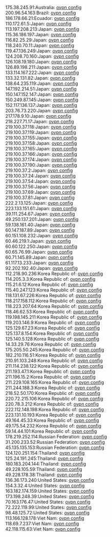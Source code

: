 175.38.245.91:Australia: [ovpn config](vpn/175_38_245_91.ovpn)  
200.96.54.163:Brazil: [ovpn config](vpn/200_96_54_163.ovpn)  
186.178.66.21:Ecuador: [ovpn config](vpn/186_178_66_21.ovpn)  
110.172.61.5:Japan: [ovpn config](vpn/110_172_61_5.ovpn)  
113.197.208.213:Japan: [ovpn config](vpn/113_197_208_213.ovpn)  
115.36.186.197:Japan: [ovpn config](vpn/115_36_186_197.ovpn)  
116.82.25.29:Japan: [ovpn config](vpn/116_82_25_29.ovpn)  
118.240.70.11:Japan: [ovpn config](vpn/118_240_70_11.ovpn)  
119.47.136.249:Japan: [ovpn config](vpn/119_47_136_249.ovpn)  
124.208.70.160:Japan: [ovpn config](vpn/124_208_70_160.ovpn)  
126.108.19.180:Japan: [ovpn config](vpn/126_108_19_180.ovpn)  
126.89.198.211:Japan: [ovpn config](vpn/126_89_198_211.ovpn)  
133.114.167.222:Japan: [ovpn config](vpn/133_114_167_222.ovpn)  
133.32.131.82:Japan: [ovpn config](vpn/133_32_131_82.ovpn)  
138.64.235.119:Japan: [ovpn config](vpn/138_64_235_119.ovpn)  
147.192.214.51:Japan: [ovpn config](vpn/147_192_214_51.ovpn)  
150.147.152.147:Japan: [ovpn config](vpn/150_147_152_147.ovpn)  
150.249.87.145:Japan: [ovpn config](vpn/150_249_87_145.ovpn)  
152.117.136.137:Japan: [ovpn config](vpn/152_117_136_137.ovpn)  
203.76.73.220:Japan: [ovpn config](vpn/203_76_73_220.ovpn)  
217.178.9.10:Japan: [ovpn config](vpn/217_178_9_10.ovpn)  
218.227.71.17:Japan: [ovpn config](vpn/218_227_71_17.ovpn)  
219.100.37.118:Japan: [ovpn config](vpn/219_100_37_118.ovpn)  
219.100.37.119:Japan: [ovpn config](vpn/219_100_37_119.ovpn)  
219.100.37.155:Japan: [ovpn config](vpn/219_100_37_155.ovpn)  
219.100.37.158:Japan: [ovpn config](vpn/219_100_37_158.ovpn)  
219.100.37.165:Japan: [ovpn config](vpn/219_100_37_165.ovpn)  
219.100.37.166:Japan: [ovpn config](vpn/219_100_37_166.ovpn)  
219.100.37.174:Japan: [ovpn config](vpn/219_100_37_174.ovpn)  
219.100.37.190:Japan: [ovpn config](vpn/219_100_37_190.ovpn)  
219.100.37.2:Japan: [ovpn config](vpn/219_100_37_2.ovpn)  
219.100.37.24:Japan: [ovpn config](vpn/219_100_37_24.ovpn)  
219.100.37.54:Japan: [ovpn config](vpn/219_100_37_54.ovpn)  
219.100.37.56:Japan: [ovpn config](vpn/219_100_37_56.ovpn)  
219.100.37.69:Japan: [ovpn config](vpn/219_100_37_69.ovpn)  
219.100.37.81:Japan: [ovpn config](vpn/219_100_37_81.ovpn)  
222.2.13.125:Japan: [ovpn config](vpn/222_2_13_125.ovpn)  
223.133.151.61:Japan: [ovpn config](vpn/223_133_151_61.ovpn)  
39.111.254.67:Japan: [ovpn config](vpn/39_111_254_67.ovpn)  
49.250.137.201:Japan: [ovpn config](vpn/49_250_137_201.ovpn)  
59.138.161.40:Japan: [ovpn config](vpn/59_138_161_40.ovpn)  
60.147.187.89:Japan: [ovpn config](vpn/60_147_187_89.ovpn)  
60.151.108.232:Japan: [ovpn config](vpn/60_151_108_232.ovpn)  
60.46.219.1:Japan: [ovpn config](vpn/60_46_219_1.ovpn)  
60.60.122.250:Japan: [ovpn config](vpn/60_60_122_250.ovpn)  
60.65.76.99:Japan: [ovpn config](vpn/60_65_76_99.ovpn)  
60.71.145.89:Japan: [ovpn config](vpn/60_71_145_89.ovpn)  
61.117.13.233:Japan: [ovpn config](vpn/61_117_13_233.ovpn)  
92.202.192.40:Japan: [ovpn config](vpn/92_202_192_40.ovpn)  
112.218.90.236:Korea Republic of: [ovpn config](vpn/112_218_90_236.ovpn)  
114.205.3.3:Korea Republic of: [ovpn config](vpn/114_205_3_3.ovpn)  
115.21.6.12:Korea Republic of: [ovpn config](vpn/115_21_6_12.ovpn)  
115.40.247.123:Korea Republic of: [ovpn config](vpn/115_40_247_123.ovpn)  
118.131.67.226:Korea Republic of: [ovpn config](vpn/118_131_67_226.ovpn)  
118.217.158.112:Korea Republic of: [ovpn config](vpn/118_217_158_112.ovpn)  
118.223.207.64:Korea Republic of: [ovpn config](vpn/118_223_207_64.ovpn)  
118.46.62.53:Korea Republic of: [ovpn config](vpn/118_46_62_53.ovpn)  
119.198.145.211:Korea Republic of: [ovpn config](vpn/119_198_145_211.ovpn)  
119.203.146.9:Korea Republic of: [ovpn config](vpn/119_203_146_9.ovpn)  
125.129.67.23:Korea Republic of: [ovpn config](vpn/125_129_67_23.ovpn)  
125.137.8.154:Korea Republic of: [ovpn config](vpn/125_137_8_154.ovpn)  
125.140.5.128:Korea Republic of: [ovpn config](vpn/125_140_5_128.ovpn)  
14.33.29.76:Korea Republic of: [ovpn config](vpn/14_33_29_76.ovpn)  
175.205.50.245:Korea Republic of: [ovpn config](vpn/175_205_50_245.ovpn)  
182.210.116.51:Korea Republic of: [ovpn config](vpn/182_210_116_51.ovpn)  
210.91.103.248:Korea Republic of: [ovpn config](vpn/210_91_103_248.ovpn)  
211.114.238.122:Korea Republic of: [ovpn config](vpn/211_114_238_122.ovpn)  
211.193.47.1:Korea Republic of: [ovpn config](vpn/211_193_47_1.ovpn)  
211.196.15.2:Korea Republic of: [ovpn config](vpn/211_196_15_2.ovpn)  
211.229.108.165:Korea Republic of: [ovpn config](vpn/211_229_108_165.ovpn)  
211.244.188.3:Korea Republic of: [ovpn config](vpn/211_244_188_3.ovpn)  
218.52.50.170:Korea Republic of: [ovpn config](vpn/218_52_50_170.ovpn)  
220.72.215.106:Korea Republic of: [ovpn config](vpn/220_72_215_106.ovpn)  
220.78.3.212:Korea Republic of: [ovpn config](vpn/220_78_3_212.ovpn)  
222.112.148.198:Korea Republic of: [ovpn config](vpn/222_112_148_198.ovpn)  
223.131.10.193:Korea Republic of: [ovpn config](vpn/223_131_10_193.ovpn)  
49.164.45.33:Korea Republic of: [ovpn config](vpn/49_164_45_33.ovpn)  
49.175.54.232:Korea Republic of: [ovpn config](vpn/49_175_54_232.ovpn)  
59.14.44.101:Korea Republic of: [ovpn config](vpn/59_14_44_101.ovpn)  
178.219.252.114:Russian Federation: [ovpn config](vpn/178_219_252_114.ovpn)  
31.200.233.52:Russian Federation: [ovpn config](vpn/31_200_233_52.ovpn)  
45.135.135.153:Russian Federation: [ovpn config](vpn/45_135_135_153.ovpn)  
124.120.251.154:Thailand: [ovpn config](vpn/124_120_251_154.ovpn)  
125.24.191.245:Thailand: [ovpn config](vpn/125_24_191_245.ovpn)  
180.183.204.144:Thailand: [ovpn config](vpn/180_183_204_144.ovpn)  
49.228.105.59:Thailand: [ovpn config](vpn/49_228_105_59.ovpn)  
49.228.178.38:Thailand: [ovpn config](vpn/49_228_178_38.ovpn)  
136.36.173.240:United States: [ovpn config](vpn/136_36_173_240.ovpn)  
154.3.32.4:United States: [ovpn config](vpn/154_3_32_4.ovpn)  
163.182.174.159:United States: [ovpn config](vpn/163_182_174_159.ovpn)  
173.198.248.39:United States: [ovpn config](vpn/173_198_248_39.ovpn)  
70.163.176.47:United States: [ovpn config](vpn/70_163_176_47.ovpn)  
72.222.119.99:United States: [ovpn config](vpn/72_222_119_99.ovpn)  
98.48.125.72:United States: [ovpn config](vpn/98_48_125_72.ovpn)  
113.166.128.178:Viet Nam: [ovpn config](vpn/113_166_128_178.ovpn)  
118.69.7.237:Viet Nam: [ovpn config](vpn/118_69_7_237.ovpn)  
42.118.115.63:Viet Nam: [ovpn config](vpn/42_118_115_63.ovpn)  

